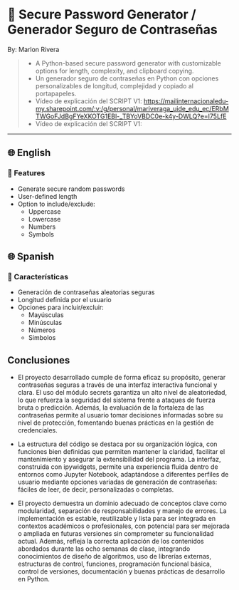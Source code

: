 # 🔐 Secure Password Generator / Generador Seguro de Contraseñas
By: Marlon Rivera

> - A Python-based secure password generator with customizable options for length, complexity, and clipboard copying.  
> - Un generador seguro de contraseñas en Python con opciones personalizables de longitud, complejidad y copiado al portapapeles.
> - Vídeo de explicación del SCRIPT V1: https://mailinternacionaledu-my.sharepoint.com/:v:/g/personal/mariveraga_uide_edu_ec/ERbMTWGoFJdBgFYeXKOTG1EBl-_TBYoVBDC0e-k4y-DWLQ?e=I75LfE
> - Vídeo de explicación del SCRIPT V1:
---

## 🌐 English

### 🚀 Features
- Generate secure random passwords
- User-defined length
- Option to include/exclude:
    - Uppercase
    - Lowercase
    - Numbers
    - Symbols

## 🌐 Spanish

### 🚀 Características
- Generación de contraseñas aleatorias seguras
- Longitud definida por el usuario
- Opciones para incluir/excluir:
    - Mayúsculas
    - Minúsculas
    - Números
    - Símbolos

## Conclusiones
- El proyecto desarrollado cumple de forma eficaz su propósito, generar contraseñas seguras a través de una interfaz interactiva funcional y clara. El uso del módulo secrets garantiza un alto nivel de aleatoriedad, lo que refuerza la seguridad del sistema frente a ataques de fuerza bruta o predicción. Además, la evaluación de la fortaleza de las contraseñas permite al usuario tomar decisiones informadas sobre su nivel de protección, fomentando buenas prácticas en la gestión de credenciales.

- La estructura del código se destaca por su organización lógica, con funciones bien definidas que permiten mantener la claridad, facilitar el mantenimiento y asegurar la extensibilidad del programa. La interfaz, construida con ipywidgets, permite una experiencia fluida dentro de entornos como Jupyter Notebook, adaptándose a diferentes perfiles de usuario mediante opciones variadas de generación de contraseñas: fáciles de leer, de decir, personalizadas o completas.

- El proyecto demuestra un dominio adecuado de conceptos clave como modularidad, separación de responsabilidades y manejo de errores. La implementación es estable, reutilizable y lista para ser integrada en contextos académicos o profesionales, con potencial para ser mejorada o ampliada en futuras versiones sin comprometer su funcionalidad actual. Además, refleja la correcta aplicación de los contenidos abordados durante las ocho semanas de clase, integrando conocimientos de diseño de algoritmos, uso de librerías externas, estructuras de control, funciones, programación funcional básica, control de versiones, documentación y buenas prácticas de desarrollo en Python.
